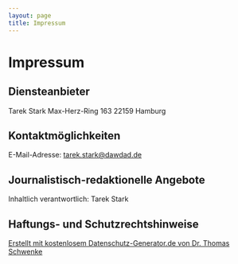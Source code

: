```yaml
---
layout: page
title: Impressum
---
```


# Impressum

## Diensteanbieter

Tarek Stark
Max-Herz-Ring 163
22159 Hamburg

## Kontaktmöglichkeiten

E-Mail-Adresse: [tarek.stark@dawdad.de](#)

## Journalistisch-redaktionelle Angebote

Inhaltlich verantwortlich: Tarek Stark

## Haftungs- und Schutzrechtshinweise

[Erstellt mit kostenlosem Datenschutz-Generator.de von Dr. Thomas Schwenke](https://datenschutz-generator.de/ "Rechtstext von Dr. Schwenke - für weitere Informationen bitte anklicken.")
